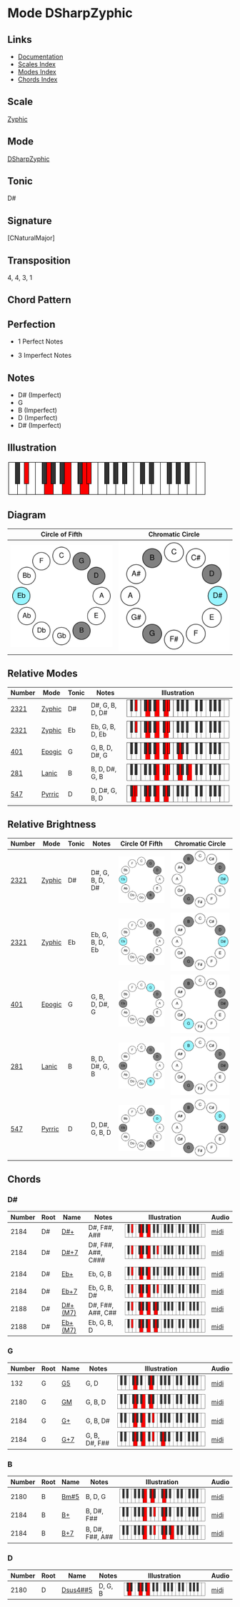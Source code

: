 # Mode DSharpZyphic

## Links

- [Documentation](README.md)
- [Scales Index](Scales.md)
- [Modes Index](Modes.md)
- [Chords Index](Chords.md)

## Scale

[Zyphic](ScaleZyphic.md)

## Mode

[DSharpZyphic](ModeDSharpZyphic.md)

## Tonic

D#

## Signature

[CNaturalMajor]

## Transposition

4, 4, 3, 1

## Chord Pattern



## Perfection

 - 1 Perfect Notes

 - 3 Imperfect Notes

## Notes

- D# (Imperfect)
- G
- B (Imperfect)
- D (Imperfect)
- D# (Imperfect)

## Illustration

![DSharpZyphic](ModeDSharpZyphic.png)

## Diagram

| Circle of Fifth | Chromatic Circle |
|-----------------|------------------|
| ![DSharpZyphic](CircleOfFifthModeDSharpZyphic.svg) | ![DSharpZyphic](ChromaticCircleModeDSharpZyphic.svg) |
## Relative Modes

| Number | Mode | Tonic | Notes | Illustration |
|--------|------|-------|-------|--------------|
| [2321](https://ianring.com/musictheory/scales/2321) | [Zyphic](ModeZyphic.md) | D# | D#, G, B, D, D# | ![DSharpZyphic](ModeDSharpZyphic.png) |
| [2321](https://ianring.com/musictheory/scales/2321) | [Zyphic](ModeZyphic.md) | Eb | Eb, G, B, D, Eb | ![EFlatZyphic](ModeEFlatZyphic.png) |
| [401](https://ianring.com/musictheory/scales/401) | [Epogic](ModeEpogic.md) | G | G, B, D, D#, G | ![GNaturalEpogic](ModeGNaturalEpogic.png) |
| [281](https://ianring.com/musictheory/scales/281) | [Lanic](ModeLanic.md) | B | B, D, D#, G, B | ![BNaturalLanic](ModeBNaturalLanic.png) |
| [547](https://ianring.com/musictheory/scales/547) | [Pyrric](ModePyrric.md) | D | D, D#, G, B, D | ![DNaturalPyrric](ModeDNaturalPyrric.png) |
## Relative Brightness

| Number | Mode | Tonic | Notes | Circle Of Fifth | Chromatic Circle |
|--------|------|-------|-------|-----------------|------------------|
| [2321](https://ianring.com/musictheory/scales/2321) | [Zyphic](ModeZyphic.md) | D# | D#, G, B, D, D# | ![DSharpZyphic](CircleOfFifthModeDSharpZyphic.svg) | ![DSharpZyphic](ChromaticCircleModeDSharpZyphic.svg) |
| [2321](https://ianring.com/musictheory/scales/2321) | [Zyphic](ModeZyphic.md) | Eb | Eb, G, B, D, Eb | ![EFlatZyphic](CircleOfFifthModeEFlatZyphic.svg) | ![EFlatZyphic](ChromaticCircleModeEFlatZyphic.svg) |
| [401](https://ianring.com/musictheory/scales/401) | [Epogic](ModeEpogic.md) | G | G, B, D, D#, G | ![GNaturalEpogic](CircleOfFifthModeGNaturalEpogic.svg) | ![GNaturalEpogic](ChromaticCircleModeGNaturalEpogic.svg) |
| [281](https://ianring.com/musictheory/scales/281) | [Lanic](ModeLanic.md) | B | B, D, D#, G, B | ![BNaturalLanic](CircleOfFifthModeBNaturalLanic.svg) | ![BNaturalLanic](ChromaticCircleModeBNaturalLanic.svg) |
| [547](https://ianring.com/musictheory/scales/547) | [Pyrric](ModePyrric.md) | D | D, D#, G, B, D | ![DNaturalPyrric](CircleOfFifthModeDNaturalPyrric.svg) | ![DNaturalPyrric](ChromaticCircleModeDNaturalPyrric.svg) |

## Chords

### D#

| Number | Root | Name | Notes | Illustration | Audio |
|--------|------|------|-------|--------------|-------|
| 2184 | D# | [D#+](ChordDSharpAugmented.md) | D#, F##, A## | ![D#+](ChordDSharpAugmentedRootPosition.png) | [midi](ChordDSharpAugmentedRootPosition.mid) |
| 2184 | D# | [D#+7](ChordDSharpAugmentedAugmentedSeventh.md) | D#, F##, A##, C### | ![D#+7](ChordDSharpAugmentedAugmentedSeventhRootPosition.png) | [midi](ChordDSharpAugmentedAugmentedSeventhRootPosition.mid) |
| 2184 | D# | [Eb+](ChordEFlatAugmented.md) | Eb, G, B | ![Eb+](ChordEFlatAugmentedRootPosition.png) | [midi](ChordEFlatAugmentedRootPosition.mid) |
| 2184 | D# | [Eb+7](ChordEFlatAugmentedAugmentedSeventh.md) | Eb, G, B, D# | ![Eb+7](ChordEFlatAugmentedAugmentedSeventhRootPosition.png) | [midi](ChordEFlatAugmentedAugmentedSeventhRootPosition.mid) |
| 2188 | D# | [D#+(M7)](ChordDSharpAugmentedMajorSeventh.md) | D#, F##, A##, C## | ![D#+(M7)](ChordDSharpAugmentedMajorSeventhRootPosition.png) | [midi](ChordDSharpAugmentedMajorSeventhRootPosition.mid) |
| 2188 | D# | [Eb+(M7)](ChordEFlatAugmentedMajorSeventh.md) | Eb, G, B, D | ![Eb+(M7)](ChordEFlatAugmentedMajorSeventhRootPosition.png) | [midi](ChordEFlatAugmentedMajorSeventhRootPosition.mid) |

### G

| Number | Root | Name | Notes | Illustration | Audio |
|--------|------|------|-------|--------------|-------|
| 132 | G | [G5](ChordGNaturalPowerChord.md) | G, D | ![G5](ChordGNaturalPowerChordRootPosition.png) | [midi](ChordGNaturalPowerChordRootPosition.mid) |
| 2180 | G | [GM](ChordGNaturalMajor.md) | G, B, D | ![GM](ChordGNaturalMajorRootPosition.png) | [midi](ChordGNaturalMajorRootPosition.mid) |
| 2184 | G | [G+](ChordGNaturalAugmented.md) | G, B, D# | ![G+](ChordGNaturalAugmentedRootPosition.png) | [midi](ChordGNaturalAugmentedRootPosition.mid) |
| 2184 | G | [G+7](ChordGNaturalAugmentedAugmentedSeventh.md) | G, B, D#, F## | ![G+7](ChordGNaturalAugmentedAugmentedSeventhRootPosition.png) | [midi](ChordGNaturalAugmentedAugmentedSeventhRootPosition.mid) |

### B

| Number | Root | Name | Notes | Illustration | Audio |
|--------|------|------|-------|--------------|-------|
| 2180 | B | [Bm#5](ChordBNaturalMinorSharpFifth.md) | B, D, G | ![Bm#5](ChordBNaturalMinorSharpFifthRootPosition.png) | [midi](ChordBNaturalMinorSharpFifthRootPosition.mid) |
| 2184 | B | [B+](ChordBNaturalAugmented.md) | B, D#, F## | ![B+](ChordBNaturalAugmentedRootPosition.png) | [midi](ChordBNaturalAugmentedRootPosition.mid) |
| 2184 | B | [B+7](ChordBNaturalAugmentedAugmentedSeventh.md) | B, D#, F##, A## | ![B+7](ChordBNaturalAugmentedAugmentedSeventhRootPosition.png) | [midi](ChordBNaturalAugmentedAugmentedSeventhRootPosition.mid) |

### D

| Number | Root | Name | Notes | Illustration | Audio |
|--------|------|------|-------|--------------|-------|
| 2180 | D | [Dsus4##5](ChordDNaturalSuspendedFourthDoubleSharpFifth.md) | D, G, B | ![Dsus4##5](ChordDNaturalSuspendedFourthDoubleSharpFifthRootPosition.png) | [midi](ChordDNaturalSuspendedFourthDoubleSharpFifthRootPosition.mid) |

